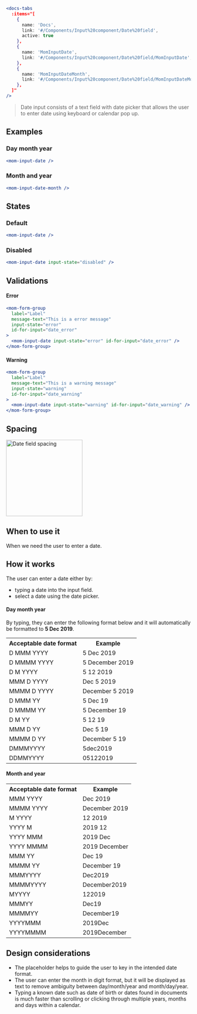 ```jsx noeditor
<docs-tabs
  :items="[
    {
      name: 'Docs',
      link: '#/Components/Input%20component/Date%20field',
      active: true
    },
    {
      name: 'MomInputDate',
      link: '#/Components/Input%20component/Date%20field/MomInputDate',
    },
    {
      name: 'MomInputDateMonth',
      link: '#/Components/Input%20component/Date%20field/MomInputDateMonth',
    },
  ]"
/>
```

> Date input consists of a text field with date picker that allows the user to enter date using keyboard or calendar pop up.

## Examples

### Day month year

```jsx noeditor
<mom-input-date />
```

### Month and year

```jsx noeditor
<mom-input-date-month />
```

## States

### Default

```jsx noeditor
<mom-input-date />
```

### Disabled

```jsx noeditor
<mom-input-date input-state="disabled" />
```

## Validations

#### Error

```jsx noeditor
<mom-form-group
  label="Label"
  message-text="This is a error message"
  input-state="error"
  id-for-input="date_error"
>
  <mom-input-date input-state="error" id-for-input="date_error" />
</mom-form-group>
```

#### Warning

```jsx noeditor
<mom-form-group
  label="Label"
  message-text="This is a warning message"
  input-state="warning"
  id-for-input="date_warning"
>
  <mom-input-date input-state="warning" id-for-input="date_warning" />
</mom-form-group>
```

## Spacing

<img src="./images/components/input/date/spacing@2x.png" alt="Date field spacing" style="width: 208px;" />

## When to use it

When we need the user to enter a date.

## How it works

The user can enter a date either by:

- typing a date into the input field.
- select a date using the date picker.

#### Day month year

By typing, they can enter the following format below and it will automatically be formatted to **5 Dec 2019**.

<table>
    <tbody>
        <tr>
            <th>Acceptable date format</th>
            <th>Example</th>
        </tr>
        <tr>
            <td>D MMM YYYY</td>
            <td>5 Dec 2019</td>
        </tr>
        <tr>
            <td>D MMMM YYYY</td>
            <td>5 December 2019</td>
        </tr>
        <tr>
            <td>D M YYYY</td>
            <td>5 12 2019</td>
        </tr>
        <tr>
            <td>MMM D YYYY</td>
            <td>Dec 5 2019</td>
        </tr>
        <tr>
            <td>MMMM D YYYY</td>
            <td>December 5 2019</td>
        </tr>
        <tr>
            <td>D MMM YY</td>
            <td>5 Dec 19</td>
        </tr>
        <tr>
            <td>D MMMM YY</td>
            <td>5 December 19</td>
        </tr>
        <tr>
            <td>D M YY</td>
            <td>5 12 19</td>
        </tr>
        <tr>
            <td>MMM D YY</td>
            <td>Dec 5 19</td>
        </tr>
        <tr>
            <td>MMMM D YY</td>
            <td>December 5 19</td>
        </tr>
        <tr>
            <td>DMMMYYYY</td>
            <td>5dec2019</td>
        </tr>
        <tr>
            <td>DDMMYYYY</td>
            <td>05122019</td>
        </tr>
    </tbody>
</table>

#### Month and year

<table>
    <tbody>
        <tr>
            <th>Acceptable date format</th>
            <th>Example</th>
        </tr>
        <tr>
            <td>MMM YYYY</td>
            <td>Dec 2019</td>
        </tr>
        <tr>
            <td>MMMM YYYY</td>
            <td>December 2019</td>
        </tr>
        <tr>
            <td>M YYYY</td>
            <td>12 2019</td>
        </tr>
        <tr>
            <td>YYYY M</td>
            <td>2019 12</td>
        </tr>
        <tr>
            <td>YYYY MMM</td>
            <td>2019 Dec</td>
        </tr>
        <tr>
            <td>YYYY MMMM</td>
            <td>2019 December</td>
        </tr>
        <tr>
            <td>MMM YY</td>
            <td>Dec 19</td>
        </tr>
        <tr>
            <td>MMMM YY</td>
            <td>December 19</td>
        </tr>
        <tr>
            <td>MMMYYYY</td>
            <td>Dec2019</td>
        </tr>
        <tr>
            <td>MMMMYYYY</td>
            <td>December2019</td>
        </tr>
        <tr>
            <td>MYYYY</td>
            <td>122019</td>
        </tr>
        <tr>
            <td>MMMYY</td>
            <td>Dec19</td>
        </tr>
        <tr>
            <td>MMMMYY</td>
            <td>December19</td>
        </tr>
        <tr>
            <td>YYYYMMM</td>
            <td>2019Dec</td>
        </tr>
        <tr>
            <td>YYYYMMMM</td>
            <td>2019December</td>
        </tr>
    </tbody>
</table>

## Design considerations

- The placeholder helps to guide the user to key in the intended date format.
- The user can enter the month in digit format, but it will be displayed as text to remove ambiguity between day/month/year and month/day/year.
- Typing a known date such as date of birth or dates found in documents is much faster than scrolling or clicking through multiple years, months and days within a calendar.
